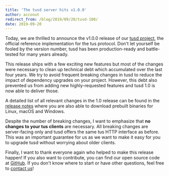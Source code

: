 ```yaml
---
title: 'The tusd server hits v1.0.0'
author: acconut
redirect_from: /blog/2019/09/20/tusd-100/
date: 2019-09-20
---
```


Today, we are thrilled to announce the v1.0.0 release of our
[tusd project](https://github.com/tus/tusd), the official reference
implementation for the tus protocol. Don't let yourself be fooled by the version
number, tusd has been production-ready and battle-tested for many years already.

This release ships with a few exciting new features but most of the changes were
necessary to clean up technical debt which accumulated over the last four years.
We try to avoid frequent breaking changes in tusd to reduce the impact of
dependency upgrades on your project. However, this debt also prevented us from
adding new highly-requested features and tusd 1.0 is now able to deliver those.

A detailed list of all relevant changes in the 1.0 release can be found in the
[release notes](https://github.com/tus/tusd/releases/tag/v1.0.0) where you are
also able to download prebuilt binaries for Linux, macOS and Windows.

Despite the number of breaking changes, I want to emphasize that **no changes to
your tus clients** are necessary. All breaking changes are server-facing only
and tusd offers the same tus HTTP interface as before. This was an important
guarantee for us as we want to make it easy for you to upgrade tusd without
worrying about older clients.

Finally, I want to thank everyone again who helped to make this release happen!
If you also want to contribute, you can find our open source code at
[GitHub](https://github.com/tus). If you don't know where to start or have other
questions, feel free to [contact us](/support.html)!
